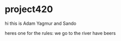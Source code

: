 # project420

hi this is Adam Yagmur and Sando

heres one for the rules:
we go to the river have beers
